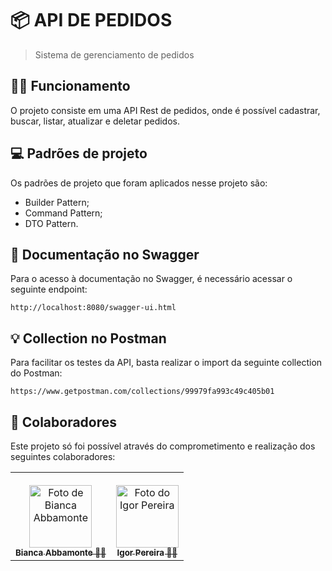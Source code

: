 # 📦 API DE PEDIDOS

> Sistema de gerenciamento de pedidos

## 👨‍💻 Funcionamento

O projeto consiste em uma API Rest de pedidos, onde é possível cadastrar, buscar, listar, atualizar e deletar pedidos.

## 💻 Padrões de projeto
Os padrões de projeto que foram aplicados nesse projeto são:
* Builder Pattern;
* Command Pattern;
* DTO Pattern.

## 📖 Documentação no Swagger

Para o acesso à documentação no Swagger, é necessário acessar o seguinte endpoint:

```http://localhost:8080/swagger-ui.html```

## 💡 Collection no Postman

Para facilitar os testes da API, basta realizar o import da seguinte collection do Postman:

```https://www.getpostman.com/collections/99979fa993c49c405b01```

## 🤝 Colaboradores

Este projeto só foi possível através do comprometimento e realização dos seguintes colaboradores:

<table>
  <tr>
    <td align="center" style="padding-top: 20px">
      <a href="https://github.com/BiancaAbbamonte">
        <img src="https://media-exp1.licdn.com/dms/image/C4E03AQGgBbZvdI-xXA/profile-displayphoto-shrink_800_800/0/1656086990331?e=1671062400&v=beta&t=rSFwk-gAcmCTsh36ndevYQQWbMknY867OWyewePSHXI" width="100px;" alt="Foto de Bianca Abbamonte"/><br>
        <sub>
          <b>Bianca Abbamonte 🕵️‍♀️</b>
        </sub>
      </a>
    </td>
    <td align="center" style="padding-top: 20px">
      <a href="https://github.com/i-grr">
        <img src="https://avatars.githubusercontent.com/u/68043835?v=4" width="100px;" alt="Foto do Igor Pereira"/><br>
        <sub>
          <b>Igor Pereira 🕵️‍♂️</b>
        </sub>
      </a>
    </td>
  </tr>
</table>